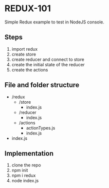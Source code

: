 # REDUX-101
Simple Redux example to test in NodeJS console.

## Steps
1) import redux
2) create store
3) create reducer and connect to store
4) create the initial state of the reducer
5) create the actions

## File and folder structure
- /redux
  - /store
    - index.js
  - /reducer
    - index.js
  - /actions
    - actionTypes.js
    - index.js
- index.js

## Implementation
1) clone the repo
2) npm init
3) npm i redux
4) node index.js
